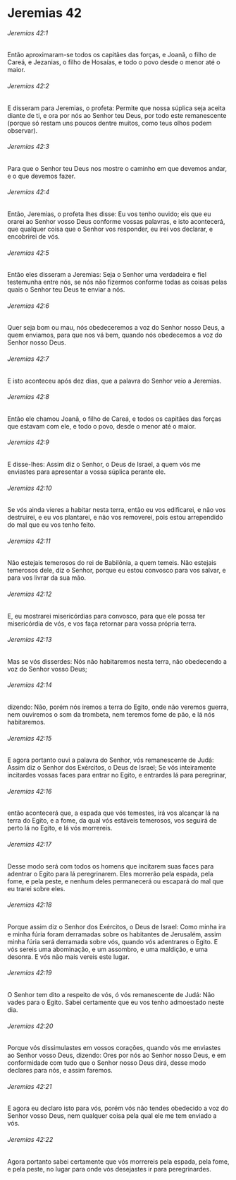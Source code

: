 # Jeremias 42

###### Jeremias 42:1

Então aproximaram-se todos os capitães das forças, e Joanã, o filho de Careá, e Jezanias, o filho de Hosaías, e todo o povo desde o menor até o maior.

###### Jeremias 42:2

E disseram para Jeremias, o profeta: Permite que nossa súplica seja aceita diante de ti, e ora por nós ao Senhor teu Deus, por todo este remanescente (porque só restam uns poucos dentre muitos, como teus olhos podem observar).

###### Jeremias 42:3

Para que o Senhor teu Deus nos mostre o caminho em que devemos andar, e o que devemos fazer.

###### Jeremias 42:4

Então, Jeremias, o profeta lhes disse: Eu vos tenho ouvido; eis que eu orarei ao Senhor vosso Deus conforme vossas palavras, e isto acontecerá, que qualquer coisa que o Senhor vos responder, eu irei vos declarar, e encobrirei de vós.

###### Jeremias 42:5

Então eles disseram a Jeremias: Seja o Senhor uma verdadeira e fiel testemunha entre nós, se nós não fizermos conforme todas as coisas pelas quais o Senhor teu Deus te enviar a nós.

###### Jeremias 42:6

Quer seja bom ou mau, nós obedeceremos a voz do Senhor nosso Deus, a quem  enviamos, para que nos vá bem, quando nós obedecemos a voz do Senhor nosso Deus.

###### Jeremias 42:7

E isto aconteceu após dez dias, que a palavra do Senhor veio a Jeremias.

###### Jeremias 42:8

Então ele chamou Joanã, o filho de Careá, e todos os capitães das forças que estavam com ele, e todo o povo, desde o menor até o maior.

###### Jeremias 42:9

E disse-lhes: Assim diz o Senhor, o Deus de Israel, a quem vós me enviastes para apresentar a vossa súplica perante ele.

###### Jeremias 42:10

Se vós ainda vieres a habitar nesta terra, então eu vos edificarei, e não vos destruirei, e eu vos plantarei, e não vos removerei, pois estou arrependido do mal que eu vos tenho feito.

###### Jeremias 42:11

Não estejais temerosos do rei de Babilônia, a quem temeis. Não estejais temerosos dele, diz o Senhor, porque eu estou convosco para vos salvar, e para vos livrar da sua mão.

###### Jeremias 42:12

E, eu mostrarei misericórdias para convosco, para que ele possa ter misericórdia de vós, e vos faça retornar para vossa própria terra.

###### Jeremias 42:13

Mas se vós disserdes: Nós não habitaremos nesta terra, não obedecendo a voz do Senhor vosso Deus;

###### Jeremias 42:14

dizendo: Não, porém nós iremos a terra do Egito, onde não veremos guerra, nem ouviremos o som da trombeta, nem teremos fome de pão, e lá nós habitaremos.

###### Jeremias 42:15

E agora portanto ouvi a palavra do Senhor, vós remanescente de Judá: Assim diz o Senhor dos Exércitos, o Deus de Israel; Se vós inteiramente incitardes vossas faces para entrar no Egito, e entrardes lá para peregrinar,

###### Jeremias 42:16

então acontecerá que, a espada que vós temestes, irá vos alcançar lá na terra do Egito, e a fome, da qual vós estáveis temerosos, vos seguirá de perto lá no Egito, e lá vós morrereis.

###### Jeremias 42:17

Desse modo será com todos os homens que incitarem suas faces para adentrar o Egito para lá peregrinarem. Eles morrerão pela espada, pela fome, e pela peste, e nenhum deles permanecerá ou escapará do mal que eu trarei sobre eles.

###### Jeremias 42:18

Porque assim diz o Senhor dos Exércitos, o Deus de Israel: Como minha ira e minha fúria foram derramadas sobre os habitantes de Jerusalém, assim minha fúria será derramada sobre vós, quando vós adentrares o Egito. E vós sereis uma abominação, e um assombro, e uma maldição, e uma desonra. E vós não mais vereis este lugar.

###### Jeremias 42:19

O Senhor tem dito a respeito de vós, ó vós remanescente de Judá: Não vades para o Egito. Sabei certamente que eu vos tenho admoestado neste dia.

###### Jeremias 42:20

Porque vós dissimulastes em vossos corações, quando vós me enviastes ao Senhor vosso Deus, dizendo: Ores por nós ao Senhor nosso Deus, e em conformidade com tudo que o Senhor nosso Deus dirá, desse modo declares para nós, e assim faremos.

###### Jeremias 42:21

E agora eu declaro isto para vós, porém vós não tendes obedecido a voz do Senhor vosso Deus, nem qualquer coisa pela qual ele me tem enviado a vós.

###### Jeremias 42:22

Agora portanto sabei certamente que vós morrereis pela espada, pela fome, e pela peste, no lugar para onde vós desejastes ir para peregrinardes.

